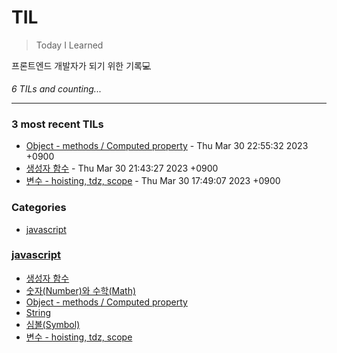 # TIL
> Today I Learned

프론트엔드 개발자가 되기 위한 기록💻


_6 TILs and counting..._

---

### 3 most recent TILs

- [Object - methods / Computed property](javascript/object_methods_computed_property.md) - Thu Mar 30 22:55:32 2023 +0900
- [생성자 함수](javascript/constructor_function.md) - Thu Mar 30 21:43:27 2023 +0900
- [변수 - hoisting, tdz, scope](javascript/variable_hoisting_tdz_scope.md) - Thu Mar 30 17:49:07 2023 +0900

### Categories

- [javascript](#javascript)

### [javascript](#javascript)
- [생성자 함수](javascript/constructor_function.md)
- [숫자(Number)와 수학(Math)](javascript/number_math.md)
- [Object - methods / Computed property](javascript/object_methods_computed_property.md)
- [String](javascript/string.md)
- [심볼(Symbol)](javascript/symbol.md)
- [변수 - hoisting, tdz, scope](javascript/variable_hoisting_tdz_scope.md)

[1]: https://simonwillison.net/2020/Apr/20/self-rewriting-readme/
[2]: https://github.com/jbranchaud/til

